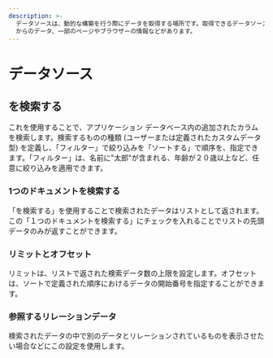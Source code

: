 ```yaml
---
description: >-
  データソースは、動的な構築を行う際にデータを取得する場所です。取得できるデータソースとしては、現在のユーザーやデータベースからの検索、外部 API
  からのデータ、一部のページやブラウザーの情報などがあります。
---
```


# データソース

## を検索する

これを使用することで、アプリケーション データベース内の追加されたカラムを検索します。検索するものの種類 (ユーザーまたは定義されたカスタムデータ型) を定義し、「フィルター」で絞り込みを「ソートする」で順序を、指定できます。「フィルター」は、名前に"太郎"が含まれる、年齢が２０歳以上など、任意に絞り込みを適用できます。

### 1つのドキュメントを検索する

「を検索する」を使用することで検索されたデータはリストとして返されます。この「１つのドキュメントを検索する」にチェックを入れることでリストの先頭データのみが返すことができます。

### リミットとオフセット

リミットは、リストで返された検索データ数の上限を設定します。オフセットは、ソートで定義された順序におけるデータの開始番号を指定することができます。

### 参照するリレーションデータ

検索されたデータの中で別のデータとリレーションされているものを表示させたい場合などにこの設定を使用します。



##







